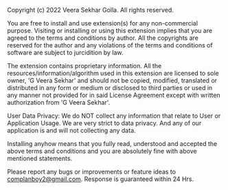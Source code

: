 
Copyright (c) 2022 Veera Sekhar Golla. All rights reserved.

You are free to install and use extension(s) for any non-commercial purpose. Visiting or installing or using 
this extension implies that you are agreed to the terms and conditions by author. All the copyrights are reserved for the author and any violations of the terms and conditions of software are subject to jurcidition by law.
 
The extension contains proprietary information. All the resources/information/algorithm used in this extension are 
licensed to sole owner, 'G Veera Sekhar' and should not be copied, modified, translated or distributed in any form or medium
or disclosed to third parties or used in any manner not provided for in said License Agreement except with 
written authorization from 'G Veera Sekhar'.

User Data Privacy:
We do NOT collect any information that relate to User or Application Usage. We are very strict to data privacy. And any of our application is and will not collecting any data.

Installing anyhow means that you fully read, understood and accepted the above terms and conditions and you are absolutely fine with above mentioned statements. 

Please report any bugs or improvements or feature ideas to complanboy2@gmail.com. Response is guaranteed within 24 Hrs.
